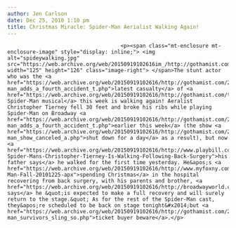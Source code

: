 ```yaml
---
author: Jen Carlson
date: Dec 25, 2010 1:10 pm
title: Christmas Miracle: Spider-Man Aerialist Walking Again!
---
```


	
										<p><span class="mt-enclosure mt-enclosure-image" style="display: inline;"> <img alt="spideywalking.jpg" src="https://web.archive.org/web/20150919102616im_/http://gothamist.com/attachments/arts_jen/spideywalking.jpg" width="125" height="126" class="image-right"> </span>The stunt actor who was the <a href="https://web.archive.org/web/20150919102616/http://gothamist.com/2010/12/21/spider-man_adds_a_fourth_accident_t.php">latest casualty</a> of <a href="https://web.archive.org/web/20150919102616/http://gothamist.com/tags/spidermanturnoffthedark">the Spider-Man musical</a> this week is walking again! Aeralist Christopher Tierney fell 30 feet and broke his ribs while playing Spider-Man on Broadway <a href="https://web.archive.org/web/20150919102616/http://gothamist.com/2010/12/21/spider-man_adds_a_fourth_accident_t.php">earlier this week</a> (the show <a href="https://web.archive.org/web/20150919102616/http://gothamist.com/2010/12/22/tonights_spider-man_show_canceled_a.php">shut down for a day</a> as a result), but now <a href="https://web.archive.org/web/20150919102616/http://www.playbill.com/news/article/146115-Spider-Mans-Christopher-Tierney-Is-Walking-Following-Back-Surgery">his father says</a> he walked for the first time yesterday. He&apos;s <a href="https://web.archive.org/web/20150919102616/http://www.myfoxny.com/dpp/news/local_news/manhattan/Spider-Man-Fall-20101225-apx">spending Christmas</a> in the hospital recovering from back surgery, with his parents and brother, <a href="https://web.archive.org/web/20150919102616/http://broadwayworld.com/article/SPIDERMANs_Christopher_Tierney_is_Walking_Again_20101225">who says</a> he &quot;is expected to make a full recovery and will surely return to the stage.&quot; As for the rest of the Spider-Man cast, they&apos;re scheduled to be back on stage tonight&#x2014;but <a href="https://web.archive.org/web/20150919102616/http://gothamist.com/2010/12/24/video_spider-man_survivors_sling_so.php">ticket buyer beware</a>.</p>					
										
									
				
